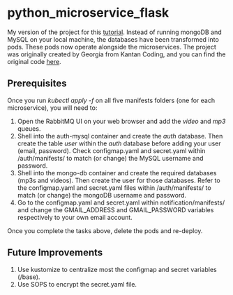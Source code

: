 # python_microservice_flask
My version of the project for this [tutorial](https://www.youtube.com/watch?v=hmkF77F9TLw&t=15441s). Instead of running mongoDB and MySQL on your local machine, the databases have been transformed into pods. These pods now operate alongside the microservices. The project was originally created by Georgia from Kantan Coding, and you can find the original code [here](https://github.com/selikapro/microservices-python).

## Prerequisites

Once you run *kubectl apply -f* on all five manifests folders (one for each microservice), you will need to:

1) Open the RabbitMQ UI on your web browser and add the *video* and *mp3* queues.
2) Shell into the auth-mysql container and create the *auth* database. Then create the table *user* within the *auth* database before adding your user (email, password). Check configmap.yaml and secret.yaml within /auth/manifests/ to match (or change) the MySQL username and password.
3) Shell into the mongo-db container and create the required databases (mp3s and videos). Then create the user for those databases. Refer to the configmap.yaml and secret.yaml files within /auth/manifests/ to match (or change) the mongoDB username and password.
4) Go to the configmap.yaml and secret.yaml within notification/manifests/ and change the GMAIL_ADDRESS and GMAIL_PASSWORD variables respectively to your own email account.

Once you complete the tasks above, delete the pods and re-deploy.

## Future Improvements

1) Use kustomize to centralize most the configmap and secret variables (/base).
2) Use SOPS to encrypt the secret.yaml file.


